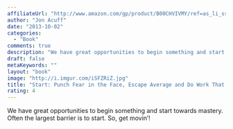```yaml
---
affiliateUrl: "http://www.amazon.com/gp/product/B00CHVIVMY/ref=as_li_ss_tl?ie=UTF8&camp=1789&creative=390957&creativeASIN=B00CHVIVMY&linkCode=as2&tag=jaktre-20"
author: "Jon Acuff"
date: "2013-10-02"
categories:
  - "Book"
comments: true
description: "We have great opportunities to begin something and start towards mastery. Often the largest barrier is to start. So, get movin’!"
draft: false
metaKeywords: ""
layout: "book"
image: "http://i.imgur.com/iSFZRiZ.jpg"
title: "Start: Punch Fear in the Face, Escape Average and Do Work That Matters"
rating: 4
---
```


We have great opportunities to begin something and start towards mastery. Often the largest barrier is to start. So, get movin’!
